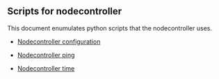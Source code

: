 ## Scripts for nodecontroller

This document enumulates python scripts that the nodecontroller uses.
* [Nodecontroller configuration](NC/NC_configuration.py)

* [Nodecontroller ping](NC/ping.py)

* [Nodecontroller time](NC/time.py)
